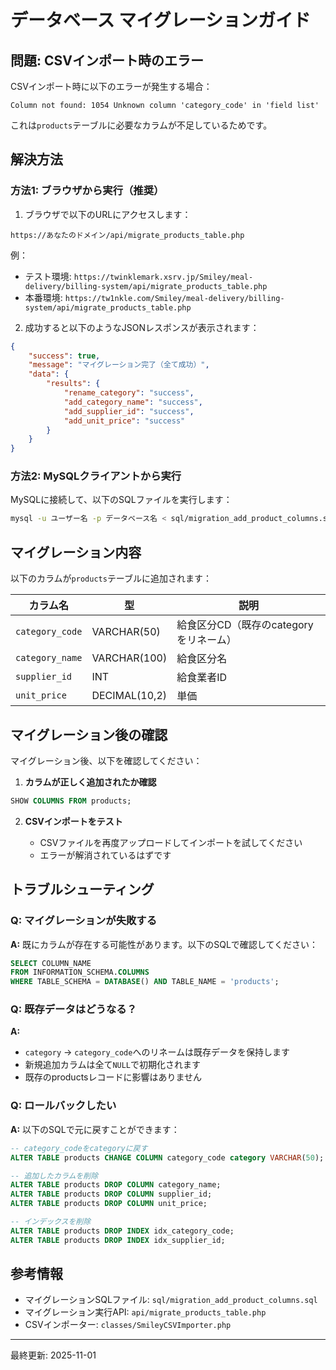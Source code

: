 # データベース マイグレーションガイド

## 問題: CSVインポート時のエラー

CSVインポート時に以下のエラーが発生する場合：

```
Column not found: 1054 Unknown column 'category_code' in 'field list'
```

これは`products`テーブルに必要なカラムが不足しているためです。

## 解決方法

### 方法1: ブラウザから実行（推奨）

1. ブラウザで以下のURLにアクセスします：

```
https://あなたのドメイン/api/migrate_products_table.php
```

例：
- テスト環境: `https://twinklemark.xsrv.jp/Smiley/meal-delivery/billing-system/api/migrate_products_table.php`
- 本番環境: `https://tw1nkle.com/Smiley/meal-delivery/billing-system/api/migrate_products_table.php`

2. 成功すると以下のようなJSONレスポンスが表示されます：

```json
{
    "success": true,
    "message": "マイグレーション完了（全て成功）",
    "data": {
        "results": {
            "rename_category": "success",
            "add_category_name": "success",
            "add_supplier_id": "success",
            "add_unit_price": "success"
        }
    }
}
```

### 方法2: MySQLクライアントから実行

MySQLに接続して、以下のSQLファイルを実行します：

```bash
mysql -u ユーザー名 -p データベース名 < sql/migration_add_product_columns.sql
```

## マイグレーション内容

以下のカラムが`products`テーブルに追加されます：

| カラム名 | 型 | 説明 |
|---------|-------|------|
| `category_code` | VARCHAR(50) | 給食区分CD（既存のcategoryをリネーム） |
| `category_name` | VARCHAR(100) | 給食区分名 |
| `supplier_id` | INT | 給食業者ID |
| `unit_price` | DECIMAL(10,2) | 単価 |

## マイグレーション後の確認

マイグレーション後、以下を確認してください：

1. **カラムが正しく追加されたか確認**

```sql
SHOW COLUMNS FROM products;
```

2. **CSVインポートをテスト**

   - CSVファイルを再度アップロードしてインポートを試してください
   - エラーが解消されているはずです

## トラブルシューティング

### Q: マイグレーションが失敗する

**A:** 既にカラムが存在する可能性があります。以下のSQLで確認してください：

```sql
SELECT COLUMN_NAME
FROM INFORMATION_SCHEMA.COLUMNS
WHERE TABLE_SCHEMA = DATABASE() AND TABLE_NAME = 'products';
```

### Q: 既存データはどうなる？

**A:**
- `category` → `category_code`へのリネームは既存データを保持します
- 新規追加カラムは全て`NULL`で初期化されます
- 既存のproductsレコードに影響はありません

### Q: ロールバックしたい

**A:** 以下のSQLで元に戻すことができます：

```sql
-- category_codeをcategoryに戻す
ALTER TABLE products CHANGE COLUMN category_code category VARCHAR(50);

-- 追加したカラムを削除
ALTER TABLE products DROP COLUMN category_name;
ALTER TABLE products DROP COLUMN supplier_id;
ALTER TABLE products DROP COLUMN unit_price;

-- インデックスを削除
ALTER TABLE products DROP INDEX idx_category_code;
ALTER TABLE products DROP INDEX idx_supplier_id;
```

## 参考情報

- マイグレーションSQLファイル: `sql/migration_add_product_columns.sql`
- マイグレーション実行API: `api/migrate_products_table.php`
- CSVインポーター: `classes/SmileyCSVImporter.php`

---

最終更新: 2025-11-01
